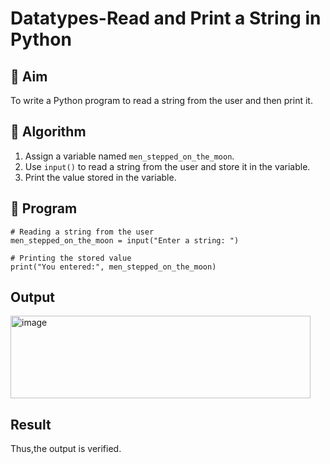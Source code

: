 # Datatypes-Read and Print a String in Python

## 🎯 Aim
To write a Python program to read a string from the user and then print it.

## 🧠 Algorithm
1. Assign a variable named `men_stepped_on_the_moon`.
2. Use `input()` to read a string from the user and store it in the variable.
3. Print the value stored in the variable.

## 🧾 Program
```
# Reading a string from the user
men_stepped_on_the_moon = input("Enter a string: ")

# Printing the stored value
print("You entered:", men_stepped_on_the_moon)
```
## Output
<img width="480" height="132" alt="image" src="https://github.com/user-attachments/assets/035234af-54b4-4a4a-9f6c-cbcbef82276e" />

## Result
Thus,the output is verified.

